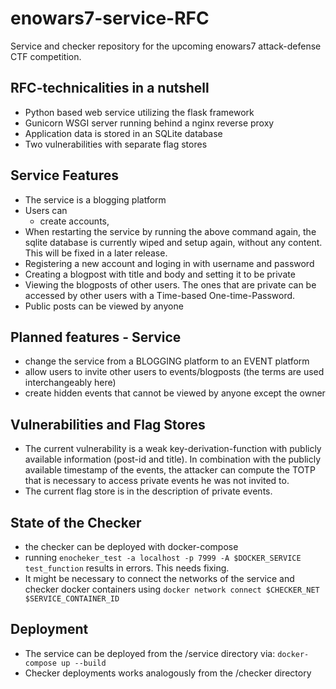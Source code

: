 # enowars7-service-RFC
Service and checker repository for the upcoming enowars7 attack-defense CTF competition.

## RFC-technicalities in a nutshell
- Python based web service utilizing the flask framework
- Gunicorn WSGI server running behind a nginx reverse proxy
- Application data is stored in an SQLite database
- Two vulnerabilities with separate flag stores


## Service Features
- The service is a blogging platform
- Users can 
    - create accounts, 
- When restarting the service by running the above command again, the sqlite database is currently wiped and setup again, without any content. This will be fixed in a later release.
- Registering a new account and loging in with username and password
- Creating a blogpost with title and body and setting it to be private
- Viewing the blogposts of other users. The ones that are private can be accessed by other users with a Time-based One-time-Password.
- Public posts can be viewed by anyone

## Planned features - Service
- change the service from a BLOGGING platform to an EVENT  platform
- allow users to invite other users to events/blogposts (the terms are used interchangeably here)
- create hidden events that cannot be viewed by anyone except the owner

## Vulnerabilities and Flag Stores
- The current vulnerability is a weak key-derivation-function with publicly available information (post-id and title). In combination with the publicly available timestamp of the events, the attacker can compute the TOTP that is necessary to access private events he was not invited to.
- The current flag store is in the description of private events. 

## State of the Checker
- the checker can be deployed with docker-compose
- running `enocheker_test -a localhost -p 7999 -A $DOCKER_SERVICE test_function` results in errors. This needs fixing.
- It might be necessary to connect the networks of the service and checker docker containers using `docker network connect $CHECKER_NET $SERVICE_CONTAINER_ID`

## Deployment
- The service can be deployed from the /service directory via: `docker-compose up --build`
- Checker deployments works analogously from the /checker directory
